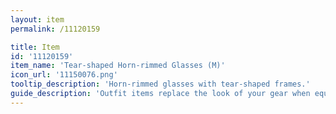 ```yaml
---
layout: item
permalink: /11120159

title: Item
id: '11120159'
item_name: 'Tear-shaped Horn-rimmed Glasses (M)'
icon_url: '11150076.png'
tooltip_description: 'Horn-rimmed glasses with tear-shaped frames.'
guide_description: 'Outfit items replace the look of your gear when equipped.'
---
```

